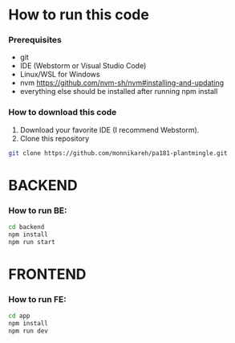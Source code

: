# How to run this code
### Prerequisites 
- git
- IDE (Webstorm or Visual Studio Code)
- Linux/WSL for Windows 
- nvm https://github.com/nvm-sh/nvm#installing-and-updating
- everything else should be installed after running npm install

### How to download this code
1. Download your favorite IDE (I recommend Webstorm).
2. Clone this repository
```bash
git clone https://github.com/monnikareh/pa181-plantmingle.git
```

# BACKEND
### How to run BE:

```bash
cd backend
npm install
npm run start
```

# FRONTEND
### How to run FE:

```bash
cd app
npm install
npm run dev
```


    

    


